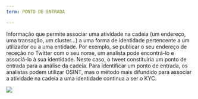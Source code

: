 ```yaml
---
term: PONTO DE ENTRADA

---
```

Informação que permite associar uma atividade na cadeia (um endereço, uma transação, um cluster...) a uma forma de identidade pertencente a um utilizador ou a uma entidade. Por exemplo, se publicar o seu endereço de receção no Twitter com o seu nome, um analista pode encontrá-lo e associá-lo à sua identidade. Neste caso, o tweet constituiria um ponto de entrada para a análise da cadeia. Para identificar um ponto de entrada, os analistas podem utilizar OSINT, mas o método mais difundido para associar a atividade na cadeia a uma identidade continua a ser o KYC.

![](../../dictionnaire/assets/28.webp)